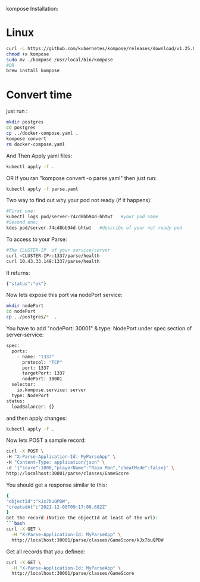 
kompose Installation:
# Linux
```bash
curl -L https://github.com/kubernetes/kompose/releases/download/v1.25.0/kompose-linux-amd64 -o kompose
chmod +x kompose
sudo mv ./kompose /usr/local/bin/kompose
#OR
brew install kompose
```
# Convert time
just run :
```bash
mkdir postgres
cd postgres
cp ../docker-compose.yaml .
kompose convert
rm docker-compose.yaml
```
And Then Apply yaml files:
```bash
kubectl apply -f .
```

OR If you ran "kompose convert -o parse.yaml" then just run:
```bash
kubectl apply -f parse.yaml
```

Two way to find out why your pod not ready (if it happens):
```bash
#First one:
kubectl logs pod/server-74cd8bb94d-bhtwt   #your pod name
#Second one:
kdes pod/server-74cd8bb94d-bhtwt   #describe of your not ready pod
```
To access to your Parse:
```bash
#The CLUSTER-IP  of your service/server
curl <CLUSTER-IP>:1337/parse/health
curl 10.43.33.149:1337/parse/health
```
It returns:
```bash
{"status":"ok"}
```

Now lets expose this port via nodePort service:
```bash
mkdir nodePort
cd nodePort
cp ../postgres/*  .

```
You have to add "nodePort: 30001" & type: NodePort under spec section of server-service:
```bash
spec:
  ports:
    - name: "1337"
      protocol: "TCP"
      port: 1337
      targetPort: 1337
      nodePort: 30001
  selector:
    io.kompose.service: server
  type: NodePort
status:
  loadBalancer: {}

```
and then apply changes:
```bash
kubectl apply -f .
```
Now lets POST a sample record:
```bash
curl -X POST \
-H "X-Parse-Application-Id: MyParseApp" \
-H "Content-Type: application/json" \
-d '{"score":1000,"playerName":"Rain Man","cheatMode":false}' \
http://localhost:30001/parse/classes/GameScore
```
You should get a response similar to this:
```bash
{
"objectId":"kJx7buQPDW",
"createdAt":"2021-12-08T09:17:08.682Z"
}
Get the record (Notice the objectId at least of the url):
```bash
curl -X GET \
  -H "X-Parse-Application-Id: MyParseApp" \
  http://localhost:30001/parse/classes/GameScore/kJx7buQPDW  
```
Get all records that you defined:
```bash
curl -X GET \
  -H "X-Parse-Application-Id: MyParseApp" \
  http://localhost:30001/parse/classes/GameScore
```
